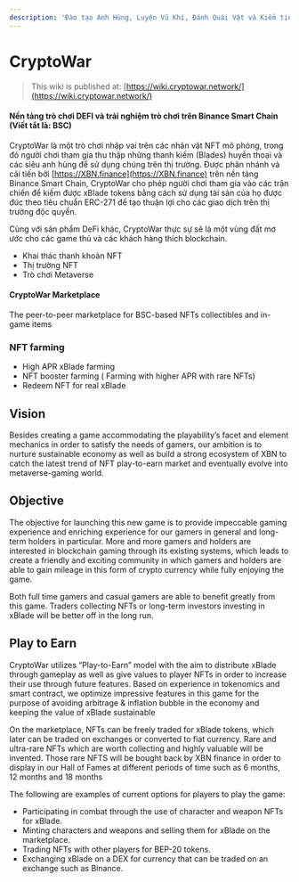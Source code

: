 ```yaml
---
description: 'Đào tạo Anh Hùng, Luyện Vũ Khí, Đánh Quái Vật và Kiếm tiền xBlade'
---
```


# CryptoWar

> This wiki is published at: [https://wiki.cryptowar.network/](https://wiki.cryptowar.network/)

#### Nền tảng trò chơi DEFI và trải nghiệm trò chơi trên Binance Smart Chain (Viết tắt là: BSC)

CryptoWar là một trò chơi nhập vai trên các nhân vật NFT mô phỏng, trong đó người chơi tham gia thu thập những thanh kiếm (Blades) huyền thoại và các siêu anh hùng để sử dụng chúng trên thị trường. Được phân nhánh và cải tiến bởi [https://XBN.finance](https://XBN.finance) trên nền tảng Binance Smart Chain, CryptoWar cho phép người chơi tham gia vào các trận chiến để kiếm được xBlade tokens bằng cách sử dụng tài sản của họ được đúc theo tiêu chuẩn ERC-271 để tạo thuận lợi cho các giao dịch trên thị trường độc quyền.

Cùng với sản phẩm DeFi khác, CryptoWar thực sự sẽ là một vùng đất mơ ước cho các game thủ và các khách hàng thích blockchain.
* Khai thác thanh khoản NFT
* Thị trường NFT
* Trò chơi Metaverse

#### CryptoWar Marketplace

The peer-to-peer marketplace for BSC-based NFTs collectibles and in-game items

### NFT farming

* High APR xBlade farming
* NFT booster farming \( Farming with higher APR with rare NFTs\)
* Redeem NFT for real xBlade

## Vision

Besides creating a game accommodating the playability’s facet and element mechanics in order to satisfy the needs of gamers, our ambition is to nurture sustainable economy as well as build a strong ecosystem of XBN to catch the latest trend of NFT play-to-earn market and eventually evolve into metaverse-gaming world.

## Objective

The objective for launching this new game is to provide impeccable gaming experience and enriching experience for our gamers in general and long-term holders in particular. More and more gamers and holders are interested in blockchain gaming through its existing systems, which leads to create a friendly and exciting community in which gamers and holders are able to gain mileage in this form of crypto currency while fully enjoying the game.

Both full time gamers and casual gamers are able to benefit greatly from this game. Traders collecting NFTs or long-term investors investing in xBlade will be better off in the long run.

## Play to Earn

CryptoWar utilizes “Play-to-Earn” model with the aim to distribute xBlade through gameplay as well as give values to player NFTs in order to increase their use through future features. Based on experience in tokenomics and smart contract, we optimize impressive features in this game for the purpose of avoiding arbitrage & inflation bubble in the economy and keeping the value of xBlade sustainable

On the marketplace, NFTs can be freely traded for xBlade tokens, which later can be traded on exchanges or converted to fiat currency. Rare and ultra-rare NFTs which are worth collecting and highly valuable will be invented. Those rare NFTS will be bought back by XBN finance in order to display in our Hall of Fames at different periods of time such as 6 months, 12 months and 18 months

The following are examples of current options for players to play the game:

* Participating in combat through the use of character and weapon NFTs for xBlade.
* Minting characters and weapons and selling them for xBlade on the marketplace.
* Trading NFTs with other players for BEP-20 tokens.
* Exchanging xBlade on a DEX for currency that can be traded on an exchange such as Binance.

